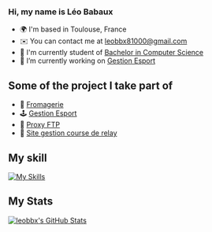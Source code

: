### Hi, my name is Léo Babaux
* 🌍  I'm based in Toulouse, France
* ✉️  You can contact me at [leobbx81000@gmail.com](mailto:leobbx81000@gmail.com)
* 🚀  I'm currently student of [Bachelor in Computer Science](https://www.univ-tlse3.fr/but-specialite-informatique)
* 🔭 I’m currently working on [Gestion Esport](https://github.com/paria12/JavaProject)

## Some of the project I take part of
* 🧀 [Fromagerie](https://github.com/NgPhuongThao/gestionnaireFromage)
* 🕹️ [Gestion Esport](https://github.com/paria12/JavaProject)
* 📡 [Proxy FTP](https://github.com/leobbx/ProxyFTP)
* 👟 [Site gestion course de relay](https://github.com/leobbx/Site_PHP_Relais)

## My skill
[![My Skills](https://skillicons.dev/icons?i=java,eclipse,c,html,css,php,sqlite,py,github,gitlab&theme=dark)](https://github.com/leobbx)

## My Stats
<a href="https://github.com/leobbx">
  <img src="https://github-readme-stats.vercel.app/api?username=leobbx&theme=github_dark&show_icons=true" alt="leobbx's GitHub Stats" />
</a>
